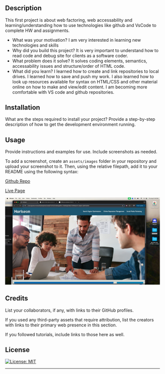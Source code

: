 # <First-Challenge-Code-Refactor>

## Description

This first project is about web factoring, web accessability and learning/understanding how to use technologies like github and VsCode to complete HW and assignments. 

- What was your motivation? 
I am very interested in learning new technologies and skills
- Why did you build this project? 
It is very important to understand how to read code and debug site for clients as a software coder.
- What problem does it solve? 
It solves coding elements, semantics, accessability issues and structure/order of HTML code. 
- What did you learn? 
I learned how to create and link repositories to local drives. I learned how to save and push my work. I also learned how to look up resources available for syntax on HTML/CSS and other material online on how to make and view/edit content. I am becoming more comfortable with VS code and github repositories. 

## Installation

What are the steps required to install your project? Provide a step-by-step description of how to get the development environment running.

## Usage

Provide instructions and examples for use. Include screenshots as needed.

To add a screenshot, create an `assets/images` folder in your repository and upload your screenshot to it. Then, using the relative filepath, add it to your README using the following syntax:

<a href="https://github.com/gus7770/first-challenge-code-refactor"> Github Repo </a>

<a href="https://gus7770.github.io/first-challenge-code-refactor/"> Live Page</a>

    

  ![alt text](./assets/images/screenshot%20of%20my%20work.jpg)
   

## Credits

List your collaborators, if any, with links to their GitHub profiles.

If you used any third-party assets that require attribution, list the creators with links to their primary web presence in this section.

If you followed tutorials, include links to those here as well.

## License

[![License: MIT](https://img.shields.io/badge/License-MIT-yellow.svg)](https://opensource.org/licenses/MIT)

---